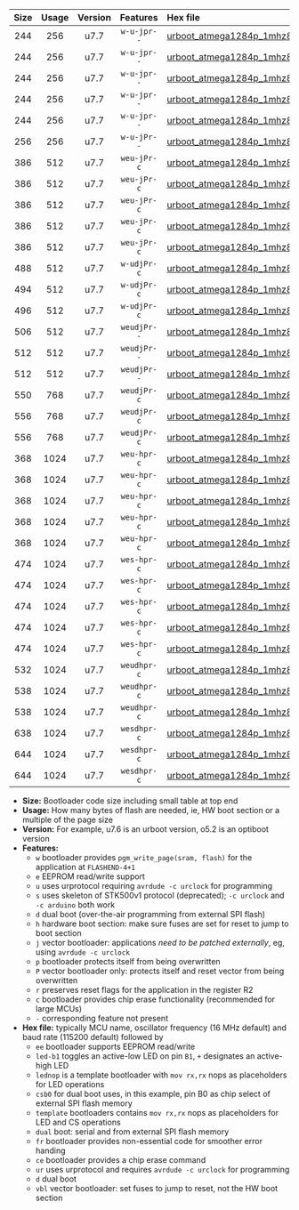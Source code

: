 |Size|Usage|Version|Features|Hex file|
|:-:|:-:|:-:|:-:|:--|
|244|256|u7.7|`w-u-jpr--`|[urboot_atmega1284p_1mhz8432_230400bps_led+b5_ur_vbl.hex](https://raw.githubusercontent.com/stefanrueger/urboot.hex/main/mcus/atmega1284p/fcpu_1mhz8432/230400_bps/urboot_atmega1284p_1mhz8432_230400bps_led+b5_ur_vbl.hex)|
|244|256|u7.7|`w-u-jpr--`|[urboot_atmega1284p_1mhz8432_230400bps_led+b7_ur_vbl.hex](https://raw.githubusercontent.com/stefanrueger/urboot.hex/main/mcus/atmega1284p/fcpu_1mhz8432/230400_bps/urboot_atmega1284p_1mhz8432_230400bps_led+b7_ur_vbl.hex)|
|244|256|u7.7|`w-u-jpr--`|[urboot_atmega1284p_1mhz8432_230400bps_led+c7_ur_vbl.hex](https://raw.githubusercontent.com/stefanrueger/urboot.hex/main/mcus/atmega1284p/fcpu_1mhz8432/230400_bps/urboot_atmega1284p_1mhz8432_230400bps_led+c7_ur_vbl.hex)|
|244|256|u7.7|`w-u-jpr--`|[urboot_atmega1284p_1mhz8432_230400bps_led+d7_ur_vbl.hex](https://raw.githubusercontent.com/stefanrueger/urboot.hex/main/mcus/atmega1284p/fcpu_1mhz8432/230400_bps/urboot_atmega1284p_1mhz8432_230400bps_led+d7_ur_vbl.hex)|
|244|256|u7.7|`w-u-jpr--`|[urboot_atmega1284p_1mhz8432_230400bps_lednop_ur_vbl.hex](https://raw.githubusercontent.com/stefanrueger/urboot.hex/main/mcus/atmega1284p/fcpu_1mhz8432/230400_bps/urboot_atmega1284p_1mhz8432_230400bps_lednop_ur_vbl.hex)|
|256|256|u7.7|`w-u-jPr--`|[urboot_atmega1284p_1mhz8432_230400bps_ur_vbl.hex](https://raw.githubusercontent.com/stefanrueger/urboot.hex/main/mcus/atmega1284p/fcpu_1mhz8432/230400_bps/urboot_atmega1284p_1mhz8432_230400bps_ur_vbl.hex)|
|386|512|u7.7|`weu-jPr-c`|[urboot_atmega1284p_1mhz8432_230400bps_ee_led+b5_fr_ce_ur_vbl.hex](https://raw.githubusercontent.com/stefanrueger/urboot.hex/main/mcus/atmega1284p/fcpu_1mhz8432/230400_bps/urboot_atmega1284p_1mhz8432_230400bps_ee_led+b5_fr_ce_ur_vbl.hex)|
|386|512|u7.7|`weu-jPr-c`|[urboot_atmega1284p_1mhz8432_230400bps_ee_led+b7_fr_ce_ur_vbl.hex](https://raw.githubusercontent.com/stefanrueger/urboot.hex/main/mcus/atmega1284p/fcpu_1mhz8432/230400_bps/urboot_atmega1284p_1mhz8432_230400bps_ee_led+b7_fr_ce_ur_vbl.hex)|
|386|512|u7.7|`weu-jPr-c`|[urboot_atmega1284p_1mhz8432_230400bps_ee_led+c7_fr_ce_ur_vbl.hex](https://raw.githubusercontent.com/stefanrueger/urboot.hex/main/mcus/atmega1284p/fcpu_1mhz8432/230400_bps/urboot_atmega1284p_1mhz8432_230400bps_ee_led+c7_fr_ce_ur_vbl.hex)|
|386|512|u7.7|`weu-jPr-c`|[urboot_atmega1284p_1mhz8432_230400bps_ee_led+d7_fr_ce_ur_vbl.hex](https://raw.githubusercontent.com/stefanrueger/urboot.hex/main/mcus/atmega1284p/fcpu_1mhz8432/230400_bps/urboot_atmega1284p_1mhz8432_230400bps_ee_led+d7_fr_ce_ur_vbl.hex)|
|386|512|u7.7|`weu-jPr-c`|[urboot_atmega1284p_1mhz8432_230400bps_ee_lednop_fr_ce_ur_vbl.hex](https://raw.githubusercontent.com/stefanrueger/urboot.hex/main/mcus/atmega1284p/fcpu_1mhz8432/230400_bps/urboot_atmega1284p_1mhz8432_230400bps_ee_lednop_fr_ce_ur_vbl.hex)|
|488|512|u7.7|`w-udjPr-c`|[urboot_atmega1284p_1mhz8432_230400bps_led+c7_csb3_dual_fr_ce_ur_vbl.hex](https://raw.githubusercontent.com/stefanrueger/urboot.hex/main/mcus/atmega1284p/fcpu_1mhz8432/230400_bps/urboot_atmega1284p_1mhz8432_230400bps_led+c7_csb3_dual_fr_ce_ur_vbl.hex)|
|494|512|u7.7|`w-udjPr-c`|[urboot_atmega1284p_1mhz8432_230400bps_led+d7_csc7_dual_fr_ce_ur_vbl.hex](https://raw.githubusercontent.com/stefanrueger/urboot.hex/main/mcus/atmega1284p/fcpu_1mhz8432/230400_bps/urboot_atmega1284p_1mhz8432_230400bps_led+d7_csc7_dual_fr_ce_ur_vbl.hex)|
|496|512|u7.7|`w-udjPr-c`|[urboot_atmega1284p_1mhz8432_230400bps_template_dual_fr_ce_ur_vbl.hex](https://raw.githubusercontent.com/stefanrueger/urboot.hex/main/mcus/atmega1284p/fcpu_1mhz8432/230400_bps/urboot_atmega1284p_1mhz8432_230400bps_template_dual_fr_ce_ur_vbl.hex)|
|506|512|u7.7|`weudjPr--`|[urboot_atmega1284p_1mhz8432_230400bps_ee_led+c7_csb3_dual_fr_ur_vbl.hex](https://raw.githubusercontent.com/stefanrueger/urboot.hex/main/mcus/atmega1284p/fcpu_1mhz8432/230400_bps/urboot_atmega1284p_1mhz8432_230400bps_ee_led+c7_csb3_dual_fr_ur_vbl.hex)|
|512|512|u7.7|`weudjPr--`|[urboot_atmega1284p_1mhz8432_230400bps_ee_led+d7_csc7_dual_fr_ur_vbl.hex](https://raw.githubusercontent.com/stefanrueger/urboot.hex/main/mcus/atmega1284p/fcpu_1mhz8432/230400_bps/urboot_atmega1284p_1mhz8432_230400bps_ee_led+d7_csc7_dual_fr_ur_vbl.hex)|
|512|512|u7.7|`weudjPr--`|[urboot_atmega1284p_1mhz8432_230400bps_ee_template_dual_fr_ur_vbl.hex](https://raw.githubusercontent.com/stefanrueger/urboot.hex/main/mcus/atmega1284p/fcpu_1mhz8432/230400_bps/urboot_atmega1284p_1mhz8432_230400bps_ee_template_dual_fr_ur_vbl.hex)|
|550|768|u7.7|`weudjPr-c`|[urboot_atmega1284p_1mhz8432_230400bps_ee_led+c7_csb3_dual_fr_ce_ur_vbl.hex](https://raw.githubusercontent.com/stefanrueger/urboot.hex/main/mcus/atmega1284p/fcpu_1mhz8432/230400_bps/urboot_atmega1284p_1mhz8432_230400bps_ee_led+c7_csb3_dual_fr_ce_ur_vbl.hex)|
|556|768|u7.7|`weudjPr-c`|[urboot_atmega1284p_1mhz8432_230400bps_ee_led+d7_csc7_dual_fr_ce_ur_vbl.hex](https://raw.githubusercontent.com/stefanrueger/urboot.hex/main/mcus/atmega1284p/fcpu_1mhz8432/230400_bps/urboot_atmega1284p_1mhz8432_230400bps_ee_led+d7_csc7_dual_fr_ce_ur_vbl.hex)|
|556|768|u7.7|`weudjPr-c`|[urboot_atmega1284p_1mhz8432_230400bps_ee_template_dual_fr_ce_ur_vbl.hex](https://raw.githubusercontent.com/stefanrueger/urboot.hex/main/mcus/atmega1284p/fcpu_1mhz8432/230400_bps/urboot_atmega1284p_1mhz8432_230400bps_ee_template_dual_fr_ce_ur_vbl.hex)|
|368|1024|u7.7|`weu-hpr-c`|[urboot_atmega1284p_1mhz8432_230400bps_ee_led+b5_fr_ce_ur.hex](https://raw.githubusercontent.com/stefanrueger/urboot.hex/main/mcus/atmega1284p/fcpu_1mhz8432/230400_bps/urboot_atmega1284p_1mhz8432_230400bps_ee_led+b5_fr_ce_ur.hex)|
|368|1024|u7.7|`weu-hpr-c`|[urboot_atmega1284p_1mhz8432_230400bps_ee_led+b7_fr_ce_ur.hex](https://raw.githubusercontent.com/stefanrueger/urboot.hex/main/mcus/atmega1284p/fcpu_1mhz8432/230400_bps/urboot_atmega1284p_1mhz8432_230400bps_ee_led+b7_fr_ce_ur.hex)|
|368|1024|u7.7|`weu-hpr-c`|[urboot_atmega1284p_1mhz8432_230400bps_ee_led+c7_fr_ce_ur.hex](https://raw.githubusercontent.com/stefanrueger/urboot.hex/main/mcus/atmega1284p/fcpu_1mhz8432/230400_bps/urboot_atmega1284p_1mhz8432_230400bps_ee_led+c7_fr_ce_ur.hex)|
|368|1024|u7.7|`weu-hpr-c`|[urboot_atmega1284p_1mhz8432_230400bps_ee_led+d7_fr_ce_ur.hex](https://raw.githubusercontent.com/stefanrueger/urboot.hex/main/mcus/atmega1284p/fcpu_1mhz8432/230400_bps/urboot_atmega1284p_1mhz8432_230400bps_ee_led+d7_fr_ce_ur.hex)|
|368|1024|u7.7|`weu-hpr-c`|[urboot_atmega1284p_1mhz8432_230400bps_ee_lednop_fr_ce_ur.hex](https://raw.githubusercontent.com/stefanrueger/urboot.hex/main/mcus/atmega1284p/fcpu_1mhz8432/230400_bps/urboot_atmega1284p_1mhz8432_230400bps_ee_lednop_fr_ce_ur.hex)|
|474|1024|u7.7|`wes-hpr-c`|[urboot_atmega1284p_1mhz8432_230400bps_ee_led+b5_fr_ce.hex](https://raw.githubusercontent.com/stefanrueger/urboot.hex/main/mcus/atmega1284p/fcpu_1mhz8432/230400_bps/urboot_atmega1284p_1mhz8432_230400bps_ee_led+b5_fr_ce.hex)|
|474|1024|u7.7|`wes-hpr-c`|[urboot_atmega1284p_1mhz8432_230400bps_ee_led+b7_fr_ce.hex](https://raw.githubusercontent.com/stefanrueger/urboot.hex/main/mcus/atmega1284p/fcpu_1mhz8432/230400_bps/urboot_atmega1284p_1mhz8432_230400bps_ee_led+b7_fr_ce.hex)|
|474|1024|u7.7|`wes-hpr-c`|[urboot_atmega1284p_1mhz8432_230400bps_ee_led+c7_fr_ce.hex](https://raw.githubusercontent.com/stefanrueger/urboot.hex/main/mcus/atmega1284p/fcpu_1mhz8432/230400_bps/urboot_atmega1284p_1mhz8432_230400bps_ee_led+c7_fr_ce.hex)|
|474|1024|u7.7|`wes-hpr-c`|[urboot_atmega1284p_1mhz8432_230400bps_ee_led+d7_fr_ce.hex](https://raw.githubusercontent.com/stefanrueger/urboot.hex/main/mcus/atmega1284p/fcpu_1mhz8432/230400_bps/urboot_atmega1284p_1mhz8432_230400bps_ee_led+d7_fr_ce.hex)|
|474|1024|u7.7|`wes-hpr-c`|[urboot_atmega1284p_1mhz8432_230400bps_ee_lednop_fr_ce.hex](https://raw.githubusercontent.com/stefanrueger/urboot.hex/main/mcus/atmega1284p/fcpu_1mhz8432/230400_bps/urboot_atmega1284p_1mhz8432_230400bps_ee_lednop_fr_ce.hex)|
|532|1024|u7.7|`weudhpr-c`|[urboot_atmega1284p_1mhz8432_230400bps_ee_led+c7_csb3_dual_fr_ce_ur.hex](https://raw.githubusercontent.com/stefanrueger/urboot.hex/main/mcus/atmega1284p/fcpu_1mhz8432/230400_bps/urboot_atmega1284p_1mhz8432_230400bps_ee_led+c7_csb3_dual_fr_ce_ur.hex)|
|538|1024|u7.7|`weudhpr-c`|[urboot_atmega1284p_1mhz8432_230400bps_ee_led+d7_csc7_dual_fr_ce_ur.hex](https://raw.githubusercontent.com/stefanrueger/urboot.hex/main/mcus/atmega1284p/fcpu_1mhz8432/230400_bps/urboot_atmega1284p_1mhz8432_230400bps_ee_led+d7_csc7_dual_fr_ce_ur.hex)|
|538|1024|u7.7|`weudhpr-c`|[urboot_atmega1284p_1mhz8432_230400bps_ee_template_dual_fr_ce_ur.hex](https://raw.githubusercontent.com/stefanrueger/urboot.hex/main/mcus/atmega1284p/fcpu_1mhz8432/230400_bps/urboot_atmega1284p_1mhz8432_230400bps_ee_template_dual_fr_ce_ur.hex)|
|638|1024|u7.7|`wesdhpr-c`|[urboot_atmega1284p_1mhz8432_230400bps_ee_led+c7_csb3_dual_fr_ce.hex](https://raw.githubusercontent.com/stefanrueger/urboot.hex/main/mcus/atmega1284p/fcpu_1mhz8432/230400_bps/urboot_atmega1284p_1mhz8432_230400bps_ee_led+c7_csb3_dual_fr_ce.hex)|
|644|1024|u7.7|`wesdhpr-c`|[urboot_atmega1284p_1mhz8432_230400bps_ee_led+d7_csc7_dual_fr_ce.hex](https://raw.githubusercontent.com/stefanrueger/urboot.hex/main/mcus/atmega1284p/fcpu_1mhz8432/230400_bps/urboot_atmega1284p_1mhz8432_230400bps_ee_led+d7_csc7_dual_fr_ce.hex)|
|644|1024|u7.7|`wesdhpr-c`|[urboot_atmega1284p_1mhz8432_230400bps_ee_template_dual_fr_ce.hex](https://raw.githubusercontent.com/stefanrueger/urboot.hex/main/mcus/atmega1284p/fcpu_1mhz8432/230400_bps/urboot_atmega1284p_1mhz8432_230400bps_ee_template_dual_fr_ce.hex)|

- **Size:** Bootloader code size including small table at top end
- **Usage:** How many bytes of flash are needed, ie, HW boot section or a multiple of the page size
- **Version:** For example, u7.6 is an urboot version, o5.2 is an optiboot version
- **Features:**
  + `w` bootloader provides `pgm_write_page(sram, flash)` for the application at `FLASHEND-4+1`
  + `e` EEPROM read/write support
  + `u` uses urprotocol requiring `avrdude -c urclock` for programming
  + `s` uses skeleton of STK500v1 protocol (deprecated); `-c urclock` and `-c arduino` both work
  + `d` dual boot (over-the-air programming from external SPI flash)
  + `h` hardware boot section: make sure fuses are set for reset to jump to boot section
  + `j` vector bootloader: applications *need to be patched externally*, eg, using `avrdude -c urclock`
  + `p` bootloader protects itself from being overwritten
  + `P` vector bootloader only: protects itself and reset vector from being overwritten
  + `r` preserves reset flags for the application in the register R2
  + `c` bootloader provides chip erase functionality (recommended for large MCUs)
  + `-` corresponding feature not present
- **Hex file:** typically MCU name, oscillator frequency (16 MHz default) and baud rate (115200 default) followed by
  + `ee` bootloader supports EEPROM read/write
  + `led-b1` toggles an active-low LED on pin `B1`, `+` designates an active-high LED
  + `lednop` is a template bootloader with `mov rx,rx` nops as placeholders for LED operations
  + `csb0` for dual boot uses, in this example, pin B0 as chip select of external SPI flash memory
  + `template` bootloaders contains `mov rx,rx` nops as placeholders for LED and CS operations
  + `dual` boot: serial and from external SPI flash memory
  + `fr` bootloader provides non-essential code for smoother error handing
  + `ce` bootloader provides a chip erase command
  + `ur` uses urprotocol and requires `avrdude -c urclock` for programming
  + `d` dual boot
  + `vbl` vector bootloader: set fuses to jump to reset, not the HW boot section
